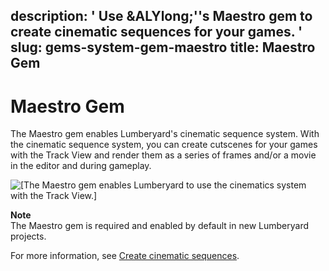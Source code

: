 description: ' Use &ALYlong;''s Maestro gem to create cinematic sequences for your
  games. '
slug: gems-system-gem-maestro
title: Maestro Gem
---
# Maestro Gem<a name="gems-system-gem-maestro"></a>

The Maestro gem enables Lumberyard's cinematic sequence system\. With the cinematic sequence system, you can create cutscenes for your games with the Track View and render them as a series of frames and/or a movie in the editor and during gameplay\.

![\[The Maestro gem enables Lumberyard to use the cinematics system with the Track View.\]](/images/gems/gem-system-gem-maestro.png)

**Note**  
The Maestro gem is required and enabled by default in new Lumberyard projects\.

For more information, see [Create cinematic sequences](cinematics-intro.md)\.